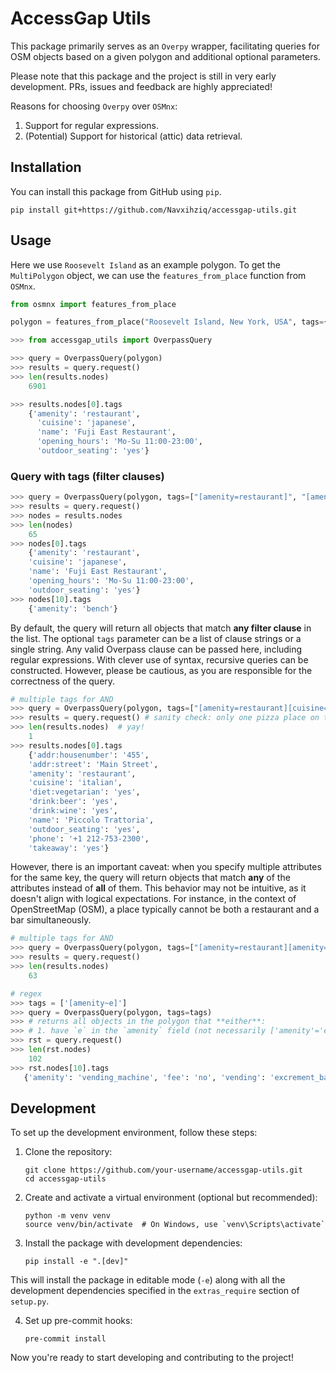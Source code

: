 # AccessGap Utils

This package primarily serves as an `Overpy` wrapper, facilitating queries for OSM objects based on a given polygon and additional optional parameters.

Please note that this package and the project is still in very early development. PRs, issues and feedback are highly appreciated!

Reasons for choosing `Overpy` over `OSMnx`:

1. Support for regular expressions.
2. (Potential) Support for historical (attic) data retrieval.

## Installation

You can install this package from GitHub using `pip`.

```
pip install git+https://github.com/Navxihziq/accessgap-utils.git
```

## Usage

Here we use `Roosevelt Island` as an example polygon. To get the `MultiPolygon` object, we can use the `features_from_place` function from `OSMnx`.

```python
from osmnx import features_from_place

polygon = features_from_place("Roosevelt Island, New York, USA", tags={"place": "island"}).geometry.iloc[0]
```

```python
>>> from accessgap_utils import OverpassQuery

>>> query = OverpassQuery(polygon)
>>> results = query.request()
>>> len(results.nodes)
    6901

>>> results.nodes[0].tags
    {'amenity': 'restaurant',
      'cuisine': 'japanese',
      'name': 'Fuji East Restaurant',
      'opening_hours': 'Mo-Su 11:00-23:00',
      'outdoor_seating': 'yes'}
```

### Query with tags (filter clauses)

```python
>>> query = OverpassQuery(polygon, tags=["[amenity=restaurant]", "[amenity=bench]"])
>>> results = query.request()
>>> nodes = results.nodes
>>> len(nodes)
    65
>>> nodes[0].tags
    {'amenity': 'restaurant',
    'cuisine': 'japanese',
    'name': 'Fuji East Restaurant',
    'opening_hours': 'Mo-Su 11:00-23:00',
    'outdoor_seating': 'yes'}
>>> nodes[10].tags
    {'amenity': 'bench'}
```

By default, the query will return all objects that match **any filter clause** in the list.
The optional `tags` parameter can be a list of clause strings or a single string. Any valid Overpass clause can be passed here, including regular expressions. With clever use of syntax, recursive queries can be constructed. However, please be cautious, as you are responsible for the correctness of the query.

```python
# multiple tags for AND
>>> query = OverpassQuery(polygon, tags=["[amenity=restaurant][cuisine=italian]"])
>>> results = query.request() # sanity check: only one pizza place on the island
>>> len(results.nodes)  # yay!
    1
>>> results.nodes[0].tags
    {'addr:housenumber': '455',
    'addr:street': 'Main Street',
    'amenity': 'restaurant',
    'cuisine': 'italian',
    'diet:vegetarian': 'yes',
    'drink:beer': 'yes',
    'drink:wine': 'yes',
    'name': 'Piccolo Trattoria',
    'outdoor_seating': 'yes',
    'phone': '+1 212-753-2300',
    'takeaway': 'yes'}
```

However, there is an important caveat: when you specify multiple attributes for the same key, the query will return objects that match **any** of the attributes instead of **all** of them. This behavior may not be intuitive, as it doesn't align with logical expectations. For instance, in the context of OpenStreetMap (OSM), a place typically cannot be both a restaurant and a bar simultaneously.

```python
# multiple tags for AND
>>> query = OverpassQuery(polygon, tags=["[amenity=restaurant][amenity=bench]"])
>>> results = query.request()
>>> len(results.nodes)
    63
```

```python
# regex
>>> tags = ['[amenity~e]']
>>> query = OverpassQuery(polygon, tags=tags)
>>> # returns all objects in the polygon that **either**:
>>> # 1. have `e` in the `amenity` field (not necessarily ['amenity'='e']).
>>> rst = query.request()
>>> len(rst.nodes)
    102
>>> rst.nodes[10].tags
   {'amenity': 'vending_machine', 'fee': 'no', 'vending': 'excrement_bags'}
```

## Development

To set up the development environment, follow these steps:

1. Clone the repository:

   ```
   git clone https://github.com/your-username/accessgap-utils.git
   cd accessgap-utils
   ```

2. Create and activate a virtual environment (optional but recommended):

   ```
   python -m venv venv
   source venv/bin/activate  # On Windows, use `venv\Scripts\activate`
   ```

3. Install the package with development dependencies:
   ```
   pip install -e ".[dev]"
   ```

This will install the package in editable mode (`-e`) along with all the development dependencies specified in the `extras_require` section of `setup.py`.

4. Set up pre-commit hooks:
   ```
   pre-commit install
   ```

Now you're ready to start developing and contributing to the project!

